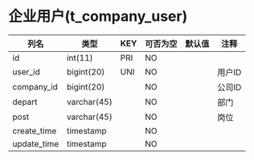 # 企业用户(t_company_user)
| 列名 | 类型 | KEY | 可否为空 | 默认值 | 注释 |
| ---- | ---- | ---- | ---- | ---- | ----  |
| id | int(11) | PRI | NO |  |  |
| user_id | bigint(20) | UNI | NO |  | 用户ID |
| company_id | bigint(20) |  | NO |  | 公司ID |
| depart | varchar(45) |  | NO |  | 部门 |
| post | varchar(45) |  | NO |  | 岗位 |
| create_time | timestamp |  | NO |  |  |
| update_time | timestamp |  | NO |  |  |